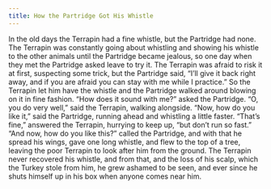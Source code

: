 ```yaml
---
title: How the Partridge Got His Whistle
---
```


In the old days the Terrapin had a fine whistle, but the Partridge had none. The Terrapin was constantly going about whistling and showing his whistle to the other animals until the Partridge became jealous, so one day when they met the Partridge asked leave to try it. The Terrapin was afraid to risk it at first, suspecting some trick, but the Partridge said, “I’ll give it back right away, and if you are afraid you can stay with me while I practice.” So the Terrapin let him have the whistle and the Partridge walked around blowing on it in fine fashion. “How does it sound with me?” asked the Partridge. “O, you do very well,” said the Terrapin, walking alongside. “Now, how do you like it,” said the Partridge, running ahead and whistling a little faster. “That’s fine,” answered the Terrapin, hurrying to keep up, “but don’t run so fast.” “And now, how do you like this?” called the Partridge, and with that he spread his wings, gave one long whistle, and flew to the top of a tree, leaving the poor Terrapin to look after him from the ground. The Terrapin never recovered his whistle, and from that, and the loss of his scalp, which the Turkey stole from him, he grew ashamed to be seen, and ever since he shuts himself up in his box when anyone comes near him.
